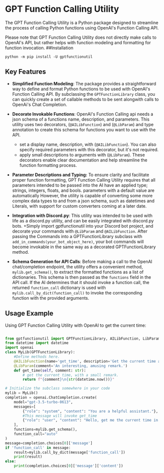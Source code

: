 # GPT Function Calling Utility

The GPT Function Calling Utility is a Python package designed to streamline the process of calling Python functions using OpenAI's Function Calling API.

Please note that GPT Function Calling Utility does not directly make calls to OpenAI's API, but rather helps with function modeling and formatting for function invocation.
##Installation
```
python -m pip install -U gptfunctionutil

```
## Key Features

- **Simplified Function Modeling**: The package provides a straightforward way to define and format Python functions to be used with OpenAI's Function Calling API. By subclassing the `GPTFunctionLibrary` class, you can quickly create a set of callable methods to be sent alongwith calls to OpenAi's Chat Completion.

- **Decorate Invokable Functions**: OpenAI's Function Calling api needs a json schema of a functions name, description, and parameters.  This utility uses two decorators, (`@AILibFunction`) and (`@LibParam`) and type annotation to create this schema for functions you want to use with the API.
  + set a display name, description, with (`@AILibFunction`).  You can also specify required parameters with this decorator, but it's not required.
  + apply small descriptions to arguments with (`@LibParam`).
These decorators enable clear documentation and help streamline the function formatting process.

- **Parameter Descriptions and Typing:** To ensure clarity and facilitate proper function formatting, GPT Function Calling Utility requires that all parameters intended to be passed into the AI have an applied type;  strings, integers, floats, and bools.  parameters with a default value are automatically However, the utility is capable of converting some more complex data types to and from a json schema, such as datetimes and Literals, with support for custom converters coming at a later date.

- **Integration with Discord.py**: This utility was intended to be used with life as a discord.py utility, and can be easily integrated with discord.py bots.
   +Simply import gptfunctionutil into your Discord bot project, and decorate your commands with `@LibParam` and `@AILibFunction`.  After passing the Commands into a GPTFunctionLibrary subclass with  `add_in_commands(your_bot_object_here)`, your bot commands will become invokable in the same way as a decorated GPTFunctionLibrary method.

- **Schema Generation for API Calls**: Before making a call to the OpenAI chat/completion endpoint, the utility offers a convenient method, `mylib.get_schema()`, to extract the formatted functions as a list of dictionaries. This schema is then passed as the `functions` field in the API call. If the AI determines that it should invoke a function call, the returned `function_call` dictionary is used with `mylib.call_by_dict(function_call)` to invoke the corresponding function with the provided arguments.

## Usage Example

Using GPT Function Calling Utility with OpenAI to get the current time:

```python

from gptfunctionutil import GPTFunctionLibrary, AILibFunction, LibParam
from datetime import datetime
import openai
class MyLib(GPTFunctionLibrary):
    #Define methods here.
    @AILibFunction(name='get_time', description='Get the current time and day in UTC.')
    @LibParam(comment='An interesting, amusing remark.')
    def get_time(self, comment: str):
        # get the current time, with a small remark.
        return f"{comment}\n{str(datetime.now())}"

# Initialize the subclass somewhere in your code
mylib = MyLib()
completion = openai.ChatCompletion.create(
    model="gpt-3.5-turbo-0613",
    messages=[
        {"role": "system", "content": "You are a helpful assistant."},
        #This message will invoke get_time
        {"role": "user", "content": "Hello, get me the current time in UTC."}
    ],
    functions=mylib.get_schema(),
    function_call="auto"
)
message=completion.choices[0]['message']
if 'function_call' in message:
    result=mylib.call_by_dict(message['function_call'])
    print(result)
else:
    print(completion.choices[0]['message']['content'])
```


